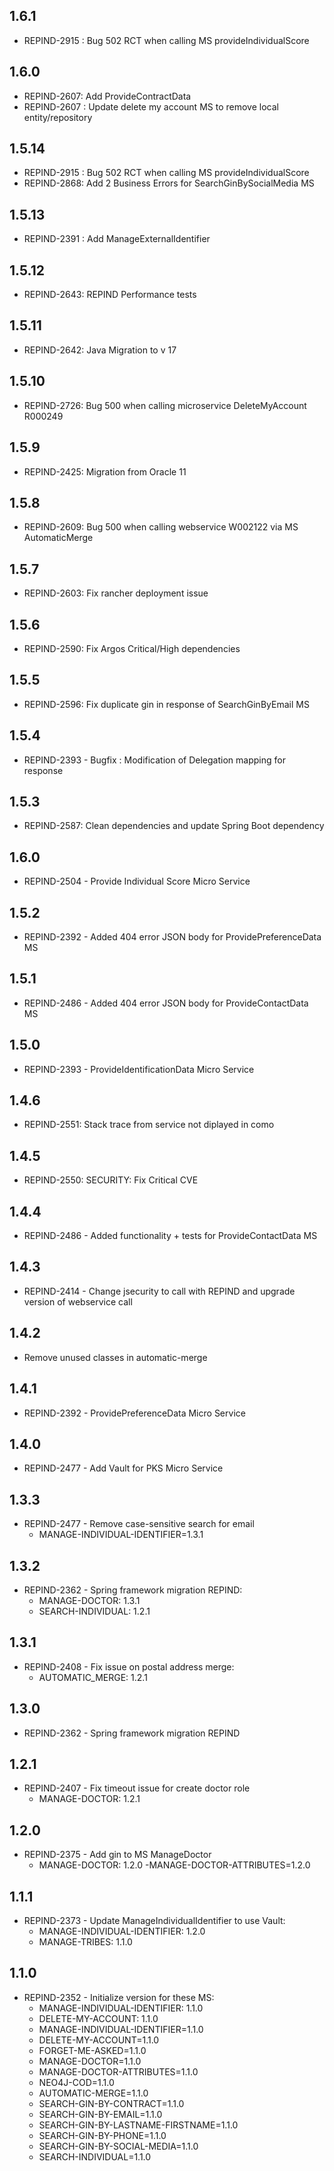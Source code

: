 ## 1.6.1
- REPIND-2915 : Bug 502 RCT when calling MS provideIndividualScore

## 1.6.0
- REPIND-2607: Add ProvideContractData
- REPIND-2607 : Update delete my account MS to remove local entity/repository

## 1.5.14
- REPIND-2915 : Bug 502 RCT when calling MS provideIndividualScore
- REPIND-2868: Add 2 Business Errors for SearchGinBySocialMedia MS

## 1.5.13
- REPIND-2391 : Add ManageExternalIdentifier

## 1.5.12
- REPIND-2643: REPIND Performance tests

## 1.5.11
- REPIND-2642: Java Migration to v 17

## 1.5.10
- REPIND-2726: Bug 500 when calling microservice DeleteMyAccount R000249

## 1.5.9
- REPIND-2425: Migration from Oracle 11
 
## 1.5.8
- REPIND-2609: Bug 500 when calling webservice W002122 via MS AutomaticMerge

## 1.5.7
- REPIND-2603: Fix rancher deployment issue

## 1.5.6
- REPIND-2590: Fix Argos Critical/High dependencies

## 1.5.5
- REPIND-2596: Fix duplicate gin in response of SearchGinByEmail MS

## 1.5.4
- REPIND-2393 - Bugfix : Modification of Delegation mapping for response

## 1.5.3
- REPIND-2587: Clean dependencies and update Spring Boot dependency

## 1.6.0
- REPIND-2504 - Provide Individual Score Micro Service

## 1.5.2
- REPIND-2392 - Added 404 error JSON body for ProvidePreferenceData MS

## 1.5.1
- REPIND-2486 - Added 404 error JSON body for ProvideContactData MS

## 1.5.0
- REPIND-2393 - ProvideIdentificationData Micro Service

## 1.4.6
- REPIND-2551: Stack trace from service not diplayed in como

## 1.4.5
- REPIND-2550: SECURITY: Fix Critical CVE

## 1.4.4
- REPIND-2486 - Added functionality + tests for ProvideContactData MS

## 1.4.3
- REPIND-2414 - Change jsecurity to call with REPIND and upgrade version of webservice call

## 1.4.2
- Remove unused classes in automatic-merge

## 1.4.1
- REPIND-2392 - ProvidePreferenceData Micro Service

## 1.4.0
- REPIND-2477 - Add Vault for PKS Micro Service

## 1.3.3
- REPIND-2477 - Remove case-sensitive search for email
  - MANAGE-INDIVIDUAL-IDENTIFIER=1.3.1

## 1.3.2
- REPIND-2362 - Spring framework migration REPIND:
  - MANAGE-DOCTOR: 1.3.1
  - SEARCH-INDIVIDUAL: 1.2.1

## 1.3.1
- REPIND-2408 - Fix issue on postal address merge:
   - AUTOMATIC_MERGE: 1.2.1
  
## 1.3.0
- REPIND-2362 - Spring framework migration REPIND

## 1.2.1
- REPIND-2407 - Fix timeout issue for create doctor role
   - MANAGE-DOCTOR: 1.2.1

## 1.2.0
-  REPIND-2375 - Add gin to MS ManageDoctor
   - MANAGE-DOCTOR: 1.2.0
   -MANAGE-DOCTOR-ATTRIBUTES=1.2.0
   
## 1.1.1
- REPIND-2373 - Update ManageIndividualIdentifier to use Vault:
   - MANAGE-INDIVIDUAL-IDENTIFIER: 1.2.0
   - MANAGE-TRIBES: 1.1.0

## 1.1.0
- REPIND-2352 - Initialize version for these MS:
  - MANAGE-INDIVIDUAL-IDENTIFIER: 1.1.0
  - DELETE-MY-ACCOUNT: 1.1.0
  - MANAGE-INDIVIDUAL-IDENTIFIER=1.1.0
  - DELETE-MY-ACCOUNT=1.1.0
  - FORGET-ME-ASKED=1.1.0
  - MANAGE-DOCTOR=1.1.0
  - MANAGE-DOCTOR-ATTRIBUTES=1.1.0
  - NEO4J-COD=1.1.0
  - AUTOMATIC-MERGE=1.1.0
  - SEARCH-GIN-BY-CONTRACT=1.1.0
  - SEARCH-GIN-BY-EMAIL=1.1.0
  - SEARCH-GIN-BY-LASTNAME-FIRSTNAME=1.1.0
  - SEARCH-GIN-BY-PHONE=1.1.0
  - SEARCH-GIN-BY-SOCIAL-MEDIA=1.1.0
  - SEARCH-INDIVIDUAL=1.1.0
